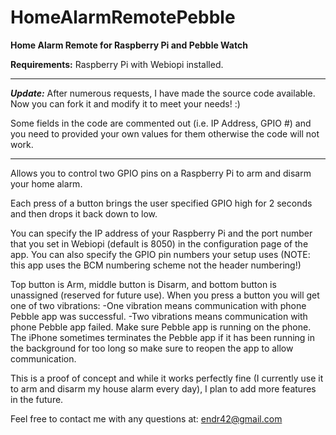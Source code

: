 HomeAlarmRemotePebble
=====================

**Home Alarm Remote for Raspberry Pi and Pebble Watch**

**Requirements:** Raspberry Pi with Webiopi installed. 
_________________________
***Update:*** After numerous requests, I have made the source code available. Now you can fork it and modify it to meet your needs! :) 

Some fields in the code are commented out (i.e. IP Address, GPIO #) and you need to provided your own values for them otherwise the code will not work.
_________________________

Allows you to control two GPIO pins on a Raspberry Pi to arm and disarm your home alarm. 

Each press of a button brings the user specified GPIO high for 2 seconds and then drops it back down to low. 

You can specify the IP address of your Raspberry Pi and the port number that you set in Webiopi (default is 8050) in the configuration page of the app. You can also specify the GPIO pin numbers your setup uses (NOTE: this app uses the BCM numbering scheme not the header numbering!)

Top button is Arm, middle button is Disarm, and bottom button is unassigned (reserved for future use). When you press a button you will get one of two vibrations:
-One vibration means communication with phone Pebble app was successful.
-Two vibrations means communication with phone Pebble app failed. Make sure Pebble app is running on the phone. The       iPhone sometimes terminates the Pebble app if it has been running in the background for too long so make sure to reopen   the app to allow communication.

This is a proof of concept and while it works perfectly fine (I currently use it to arm and disarm my house alarm every day), I plan to add more features in the future.

Feel free to contact me with any questions at: endr42@gmail.com
